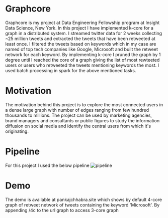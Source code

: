 # Graphcore
Graphcore is my project at Data Engineering Fellowship program at Insight Data Science, New York. In this project I have implemented k-core for a graph in a distributed system. I streamed twitter data for 2 weeks collecting ~25 million tweets and extracted the tweets that have been retweeted at least once. I filtered the tweets based on keywords which in my case are named of top tech companies like Google, Microsoft and built the retweet network for each keyword. By implementing k-core I pruned the graph by 1 degree until I reached the core of a graph giving the list of most rewteeted users or users who retweeted the tweets mentioning keywords the most. I used batch processing in spark for the above mentioned tasks. 

# Motivation
The motivation behind this project is to explore the most connected users in a dense large graph with number of edges ranging from few hundred thousands to millions. The project can be used by marketing agencies, brand managers and consultants or public figures to study the information diffusion on social media and identify the central users from which it's originating. 

# Pipeline
For this project I used the below pipeline 
![pipeline](images/feature4.PNG)

# Demo
The demo is available at pankajchhabra.site which shows by default 4-core graph of retweet network of tweets containing the keyword 'Microsoft'. By appending /4c to the url graph to access 3-core graph
